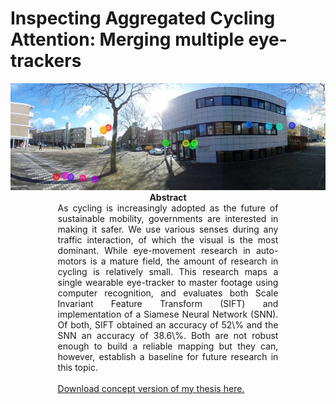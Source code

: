 # Inspecting Aggregated Cycling Attention: Merging multiple eye-trackers
<img src='./0_data/5_paper_figures/2-met-video_sample.jpg' />

<center>
  <strong>Abstract</strong>
  <div style="width: 70%; display: inline-box; text-align: justify">
    As cycling is increasingly adopted as the future of sustainable mobility, governments are interested in making it safer. We use various senses during any traffic interaction, of which the visual is the most dominant. While eye-movement research in auto-motors is a mature field, the amount of research in cycling is relatively small. This research maps a single wearable eye-tracker to master footage using computer recognition, and evaluates both Scale Invariant Feature Transform (SIFT) and implementation of a Siamese Neural Network (SNN). Of both, SIFT obtained an accuracy of 52\% and the SNN an accuracy of 38.6\%. Both are not robust enough to build a reliable mapping but they can, however, establish a baseline for future research in this topic.<br><br>
    <a href='./0_data/6_report/v2-concept-final.pdf'>Download concept version of my thesis here.</a>
  </div>

  



